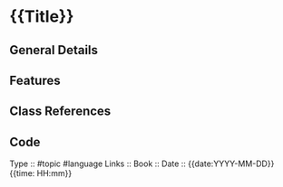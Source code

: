 # {{Title}}

## General Details

## Features

## Class References

## Code


Type :: #topic #language
Links :: 
Book :: 
Date ::  {{date:YYYY-MM-DD}}{{time: HH:mm}}